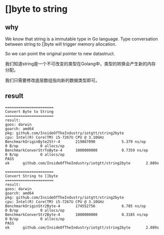 #  []byte to string

## why

We know that string is a immutable type in Go language. Type conversation between string to []byte will trigger memory allocation. 

So we can point the original pointer to new datastruct.

我们知道string是一个不可改变的类型在Golang中，类型的转换会产生新的内存分配。

我们只需要修改底层数组指向新的数据类型即可。

## result 

```
======================
Convert Byte to String
======================
result:
goos: darwin
goarch: amd64
pkg: github.com/InsideOfTheIndustry/iotgtt/string2byte
cpu: Intel(R) Core(TM) i5-7267U CPU @ 3.10GHz
BenchmarkOriginByte2Str-4      	219867090	         5.379 ns/op	       0 B/op	       0 allocs/op
BenchmarkConverStrToByte-4   	1000000000	         0.7359 ns/op	       0 B/op	       0 allocs/op
PASS
ok      github.com/InsideOfTheIndustry/iotgtt/string2byte       2.889s
```

```
======================
Convert String to []byte
======================
result:
goos: darwin
goarch: amd64
pkg: github.com/InsideOfTheIndustry/iotgtt/string2byte
cpu: Intel(R) Core(TM) i5-7267U CPU @ 3.10GHz
BenchmarkOriginStr2Byte-4     	174552756	         6.785 ns/op	       0 B/op	       0 allocs/op
BenchmarkConverStr2Byte-4   	1000000000	         0.3185 ns/op	       0 B/op	       0 allocs/op
PASS
ok      github.com/InsideOfTheIndustry/iotgtt/string2byte       2.889s
```
